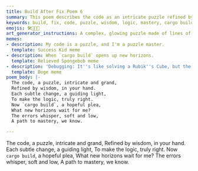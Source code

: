 ```yaml
---
title: Build After Fix Poem 6
summary: This poem describes the code as an intricate puzzle refined by human wisdom, where each change guides the logic towards correctness and mastery, with the build process revealing new horizons.
keywords: build, fix, code, puzzle, wisdom, logic, mastery, cargo build, horizons, errors, refinement
emojis: 🛠️🧩💡✅
art_generator_instructions: A complex, glowing puzzle made of lines of code, with a human hand (representing human wisdom) carefully placing the final pieces. Each piece snaps into place with a subtle flash of light, revealing a clearer, more logical structure. A `cargo build` command is shown with a green checkmark, and in the background, a new, luminous horizon is appearing. The overall feeling should be one of intellectual satisfaction, the beauty of problem-solving, and the excitement of new possibilities.
memes:
- description: My code is a puzzle, and I'm a puzzle master.
  template: Success Kid meme
- description: When `cargo build` opens up new horizons.
  template: Relieved Spongebob meme
- description: 'Debugging: It''s like solving a Rubik''s Cube, but the colors keep changing.'
  template: Doge meme
poem_body: |-
  The code, a puzzle, intricate and grand,
  Refined by wisdom, in your hand.
  Each subtle change, a guiding light,
  To make the logic, truly right.
  Now `cargo build`, a hopeful plea,
  What new horizons wait for me?
  The errors whisper, soft and low,
  A path to mastery, we know.

---
```

The code, a puzzle, intricate and grand,
Refined by wisdom, in your hand.
Each subtle change, a guiding light,
To make the logic, truly right.
Now `cargo build`, a hopeful plea,
What new horizons wait for me?
The errors whisper, soft and low,
A path to mastery, we know.